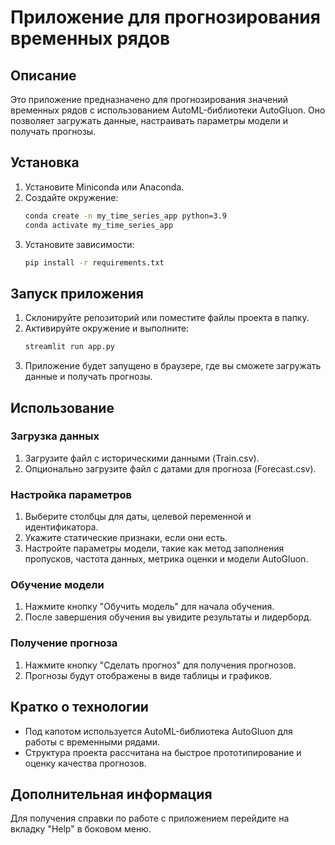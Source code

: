 # Приложение для прогнозирования временных рядов

## Описание

Это приложение предназначено для прогнозирования значений временных рядов с использованием AutoML-библиотеки AutoGluon. Оно позволяет загружать данные, настраивать параметры модели и получать прогнозы.

## Установка

1. Установите Miniconda или Anaconda.
2. Создайте окружение:
   ```bash
   conda create -n my_time_series_app python=3.9
   conda activate my_time_series_app
   ```
3. Установите зависимости:
   ```bash
   pip install -r requirements.txt
   ```

## Запуск приложения

1. Склонируйте репозиторий или поместите файлы проекта в папку.
2. Активируйте окружение и выполните:
   ```bash
   streamlit run app.py
   ```
3. Приложение будет запущено в браузере, где вы сможете загружать данные и получать прогнозы.

## Использование

### Загрузка данных

1. Загрузите файл с историческими данными (Train.csv).
2. Опционально загрузите файл с датами для прогноза (Forecast.csv).

### Настройка параметров

1. Выберите столбцы для даты, целевой переменной и идентификатора.
2. Укажите статические признаки, если они есть.
3. Настройте параметры модели, такие как метод заполнения пропусков, частота данных, метрика оценки и модели AutoGluon.

### Обучение модели

1. Нажмите кнопку "Обучить модель" для начала обучения.
2. После завершения обучения вы увидите результаты и лидерборд.

### Получение прогноза

1. Нажмите кнопку "Сделать прогноз" для получения прогнозов.
2. Прогнозы будут отображены в виде таблицы и графиков.

## Кратко о технологии

- Под капотом используется AutoML-библиотека AutoGluon для работы с временными рядами.
- Структура проекта рассчитана на быстрое прототипирование и оценку качества прогнозов.

## Дополнительная информация

Для получения справки по работе с приложением перейдите на вкладку "Help" в боковом меню.